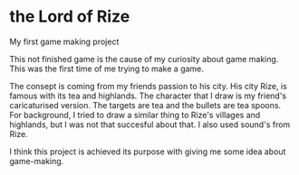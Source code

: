 # the Lord of Rize
My first game making project

This not finished game is the cause of my curiosity about game making. This was the first time of me trying to make a game.

The consept is coming from my friends passion to his city. His city Rize, is famous with its tea and highlands. The character that I draw is my friend's caricaturised version. The targets are tea and the bullets are tea spoons. For background, I tried to draw a similar thing to Rize's villages and highlands, but I was not that succesful about that. I also used sound's from Rize. 

I think this project is achieved its purpose with giving me some idea about game-making. 
